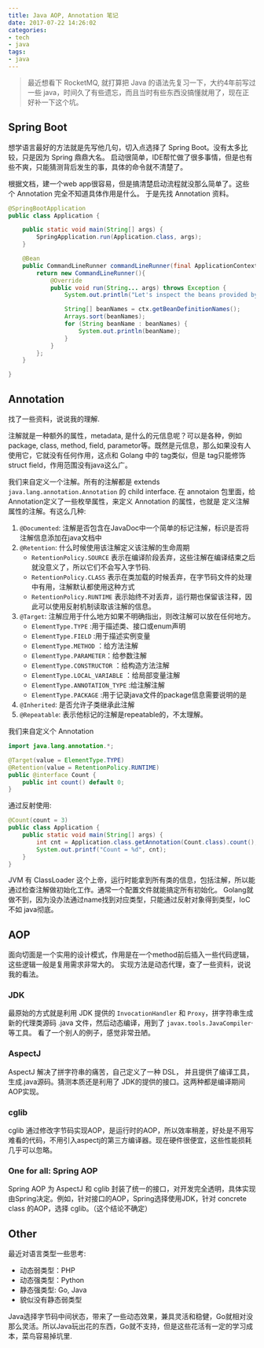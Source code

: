 ```yaml
---
title: Java AOP, Annotation 笔记
date: 2017-07-22 14:26:02
categories:
- tech
- java
tags:
- java
---
```


> 最近想看下 RocketMQ, 就打算把 Java 的语法先复习一下，大约4年前写过一些 java，时间久了有些遗忘，而且当时有些东西没搞懂就用了，现在正好补一下这个坑。

<!-- more -->

## Spring Boot

想学语言最好的方法就是先写他几句，切入点选择了 Spring Boot。没有太多比较，只是因为 Spring 鼎鼎大名。
启动很简单，IDE帮忙做了很多事情，但是也有些不爽，只能猜测背后发生的事，具体的命令就不清楚了。

根据文档，建一个web app很容易，但是搞清楚启动流程就没那么简单了。这些个 Annotation 完全不知道具体作用是什么。
于是先找 Annotation 资料。

```java
@SpringBootApplication
public class Application {

    public static void main(String[] args) {
        SpringApplication.run(Application.class, args);
    }

    @Bean
    public CommandLineRunner commandLineRunner(final ApplicationContext ctx) {
        return new CommandLineRunner(){
            @Override
            public void run(String... args) throws Exception {
                System.out.println("Let's inspect the beans provided by Spring Boot:");

                String[] beanNames = ctx.getBeanDefinitionNames();
                Arrays.sort(beanNames);
                for (String beanName : beanNames) {
                    System.out.println(beanName);
                }
            }
        };
    }

}
```

## Annotation

找了一些资料，说说我的理解.

注解就是一种额外的属性，metadata, 是什么的元信息呢？可以是各种，例如 package, class, method, field, parametor等。既然是元信息，那么如果没有人使用它，它就没有任何作用，这点和 Golang 中的 tag类似，但是 tag只能修饰 struct field，作用范围没有java这么广。

我们来自定义一个注解。所有的注解都是 extends `java.lang.annotation.Annotation` 的 child interface. 在 annotaion 包里面，给Annotation定义了一些枚举属性，来定义 Annotation 的属性，也就是 定义注解属性的注解。有这么几种:

1. `@Documented`: 注解是否包含在JavaDoc中一个简单的标记注解，标识是否将注解信息添加在java文档中
2. `@Retention`: 什么时候使用该注解定义该注解的生命周期
    - `RetentionPolicy.SOURCE` 表示在编译阶段丢弃，这些注解在编译结束之后就没意义了，所以它们不会写入字节码.
    - `RetentionPolicy.CLASS` 表示在类加载的时候丢弃，在字节码文件的处理中有用，注解默认都使用这种方式
    - `RetentionPolicy.RUNTIME` 表示始终不对丢弃，运行期也保留该注释，因此可以使用反射机制读取该注解的信息。
3. `@Target`: 注解应用于什么地方如果不明确指出，则改注解可以放在任何地方。
    - `ElementType.TYPE` :用于描述类、接口或enum声明
    - `ElementType.FIELD` :用于描述实例变量
    - `ElementType.METHOD` ：给方法注解
    - `ElementType.PARAMETER`：给参数注解
    - `ElementType.CONSTRUCTOR` ：给构造方法注解
    - `ElementType.LOCAL_VARIABLE` ：给局部变量注解
    - `ElementType.ANNOTATION_TYPE` :给注解注解
    - `ElementType.PACKAGE` :用于记录java文件的package信息需要说明的是
4. `@Inherited`: 是否允许子类继承此注解
5. `@Repeatable`: 表示他标记的注解是repeatable的，不太理解。

我们来自定义个 Annotation

```java
import java.lang.annotation.*;

@Target(value = ElementType.TYPE)
@Retention(value = RetentionPolicy.RUNTIME)
public @interface Count {
    public int count() default 0;
}
```

通过反射使用:

```java
@Count(count = 3)
public class Application {
    public static void main(String[] args) {
        int cnt = Application.class.getAnnotation(Count.class).count();
        System.out.printf("Count = %d", cnt);
    }
}
```

JVM 有 ClassLoader 这个上帝，运行时能拿到所有类的信息，包括注解，所以能通过检查注解做初始化工作。通常一个配置文件就能搞定所有初始化。
Golang就做不到，因为没办法通过name找到对应类型，只能通过反射对象得到类型，IoC 不如 java彻底。

## AOP

面向切面是一个实用的设计模式，作用是在一个method前后插入一些代码逻辑，这些逻辑一般是复用需求非常大的。
实现方法是动态代理，查了一些资料，说说我的看法。

### JDK

最原始的方式就是利用 JDK 提供的 `InvocationHandler` 和 `Proxy`，拼字符串生成新的代理类源码 .java 文件，然后动态编译，用到了 `javax.tools.JavaCompiler`·等工具。
看了一个别人的例子，感觉非常丑陋。

### AspectJ

AspectJ 解决了拼字符串的痛苦，自己定义了一种 DSL， 并且提供了编译工具，生成.java源码。猜测本质还是利用了 JDK的提供的接口。这两种都是编译期间AOP实现。

### cglib

cglib 通过修改字节码实现AOP，是运行时的AOP，所以效率稍差，好处是不用写难看的代码，不用引入aspectj的第三方编译器。现在硬件很便宜，这些性能损耗几乎可以忽略。

### One for all: Spring AOP

Spring AOP 为 AspectJ 和 cglib 封装了统一的接口，对开发完全透明，具体实现由Spring决定。例如，针对接口的AOP，Spring选择使用JDK，针对 concrete class 的AOP，选择 cglib。（这个结论不确定）

## Other

最近对语言类型一些思考:

- 动态弱类型：PHP
- 动态强类型：Python
- 静态强类型: Go, Java
- 貌似没有静态弱类型

Java选择字节码中间状态，带来了一些动态效果，兼具灵活和稳健，Go就相对没那么灵活。所以Java玩出花的东西，Go就不支持，但是这些花活有一定的学习成本，菜鸟容易掉坑里.